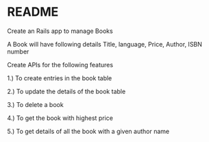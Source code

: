 # README

Create an Rails app to manage Books

A Book will have following details
Title, language, Price, Author, ISBN number

Create APIs for the following features

1.) To create entries in the book table

2.) To update the details of the book table

3.) To delete a book

4.) To get the book with highest price

5.) To get details of all the book with a given author name
